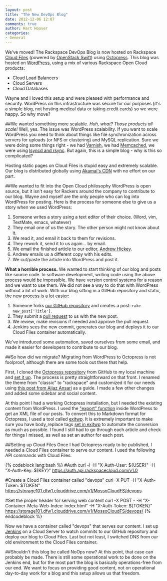 ```yaml
---
layout: post
title: "The New DevOps Blog"
date: 2012-12-06 12:07
comments: true
author: Hart Hoover
categories:
- General
---
```

We've moved! The Rackspace DevOps Blog is now hosted on Rackspace [Cloud Files](http://www.rackspace.com/cloud/public/files/) (powered by [OpenStack Swift](http://www.openstack.org/software/openstack-storage/)) using [Octopress](http://octopress.org/). This blog was hosted on [WordPress](http://www.wordpress.org), using a mix of various Rackspace Open Cloud products:

* Cloud Load Balancers
* Cloud Servers
* Cloud Databases

Wayne and I loved this setup and were pleased with performance and security. WordPress on this infrastructure was secure for our purposes (it's a simple blog, not hosting medical data or taking credit cards) so we were happy. So why move?
<!-- more -->

##We wanted something more scalable.
*Huh, what? Those products all scale!* Well, yes. The issue was WordPress scalability. If you want to scale WordPress you need to think about things like file synchronization across servers for uploads (or NFS or clustering) and MySQL replication. Sure we were doing some things right - we had [Varnish](https://www.varnish-cache.org/), we had [Memcached](http://memcached.org/), we were using [lsyncd and rsync](http://code.google.com/p/lsyncd/). But again, this is a simple blog - why is this so complicated?

Hosting static pages on Cloud Files is stupid easy and extremely scalable. Our blog is distributed globally using [Akamai's CDN](http://www.rackspace.com/cloud/public/files/technology/?page=cdn) with no effort on our part.

##We wanted to fit into the Open Cloud philosophy
WordPress is open source, but it isn't easy for Rackers around the company to contribute to our blog. Wayne and myself are the only people who can log into WordPress for posting. Here is the process for someone else to give us a story when we used WordPress:

1. Someone writes a story using a text editor of their choice. (Word, vim, TextMate, emacs, whatever)
2. They email one of us the story. The other person might not know about it.
3. We read it, and email it back to them for revisions.
4. They rework it, send it to us again... by email.
5. We email the finished article to our editor, [Andrew Hickey](https://www.linkedin.com/in/andrewrhickey).
6. Andrew emails us a different copy with his edits.
7. We cut/paste the article into WordPress and post it.

**What a horrible process.** We wanted to start thinking of our blog and posts like source code. In software development, writing code using the above process would be impossible. We have version control systems for a reason and we want to use them. We did not see a way to do that with WordPress without a lot of work. With our blog sitting in a GitHub repository and static, the new process is a lot easier:

1. Someone forks [our GitHub repository](https://github.com/raxdevblog/devopsblog) and creates a post: `rake new_post['Title']`.
2. They submit a [pull request](https://help.github.com/articles/using-pull-requests) to us with the new post.
3. We review, make revisions if needed and approve the pull request.
4. Jenkins sees the new commit, generates our blog and deploys it to our Cloud Files container automatically.

We've introduced some automation, saved ourselves from some email, and made it easier for developers to contribute to our blog.

##So how did we migrate?
Migrating from WordPress to Octopress is not foolproof, although there are some tools out there that help.

First, I cloned the [Octopress repository](https://github.com/imathis/octopress) from GitHub to my local machine and [set it up](http://octopress.org/docs/setup/). The process is pretty straightforward on that front. I renamed the theme from "classic" to "rackspace" and customized it for our needs using [this post from Aijaz Ansari](http://aijazansari.com/2012/08/27/how-to-customize-octopress-theme/) as a guide. I made a few other changes and added some sidebar and social content.

At this point I had a working Octopress installation, but I needed the existing content from WordPress. I used the ["export" function](http://codex.wordpress.org/Tools_Export_Screen) inside WordPress to get an XML file of our posts. To convert this to Markdown format for Octopress, I used a tool called [exitwp](https://github.com/thomasf/exitwp). It is extremely important to make sure you have body_replace tags [set in exitwp](https://github.com/thomasf/exitwp/blob/master/config.yaml) to automate the conversion as much as possible. I found I still had to go through each article and check for things I missed, as well as set an author for each post.

##Setting up Cloud Files
Once I had Octopress ready to be published, I needed a Cloud Files container to serve our content. I used the following API commands with Cloud Files:

{% codeblock lang:bash %}
#Auth
curl -i -H "X-Auth-User: ${USER}" -H "X-Auth-Key: ${KEY}" https://auth.api.rackspacecloud.com/v1.0

#Create a Cloud Files container called "devops"
curl -X PUT -H "X-Auth-Token: $TOKEN" https://storage101.dfw1.clouddrive.com/v1/MossoCloudFS/devops

#Set the proper header for serving web content
curl -X POST - -H "X-Container-Meta-Web-Index: index.html" -H "X-Auth-Token: ${TOKEN}" https://storage101.dfw1.clouddrive.com/v1/MossoCloudFS/devops/
{% endcodeblock %}

Now we have a container called "devops" that serves our content. I set up [Jenkins](http://jenkins-ci.org/) on a Cloud Server to watch commits to our GitHub repository and deploy our blog to Cloud Files. Last but not least, I switched DNS from our old environment to the Cloud Files container.

##Shouldn't this blog be called NoOps now?
At this point, that case can probably be made. There is still some operational work to be done on the Jenkins end, but for the most part the blog is basically operations-free from our end. We want to focus on providing good content, not on operational day-to-day work for a blog and this setup allows us that freedom.
